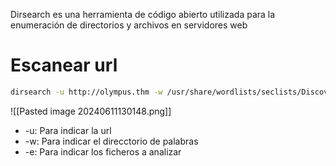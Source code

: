Dirsearch es una herramienta de código abierto utilizada para la enumeración de directorios y archivos en servidores web


# Escanear url
```Bash
dirsearch -u http://olympus.thm -w /usr/share/wordlists/seclists/Discovery/Web-Content/common.txt -e php,html, js
```
![[Pasted image 20240611130148.png]]
- -u: Para indicar la url
- -w: Para indicar el direcctorio de palabras
- -e: Para indicar los ficheros a analizar